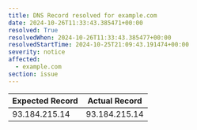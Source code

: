 ```yaml
---
title: DNS Record resolved for example.com
date: 2024-10-26T11:33:43.385471+00:00
resolved: True
resolvedWhen: 2024-10-26T11:33:43.385477+00:00
resolvedStartTime: 2024-10-25T21:09:43.191474+00:00
severity: notice
affected:
  - example.com
section: issue
---
```


| Expected Record  | Actual Record  |
|------------------|----------------|
| 93.184.215.14 | 93.184.215.14 |

